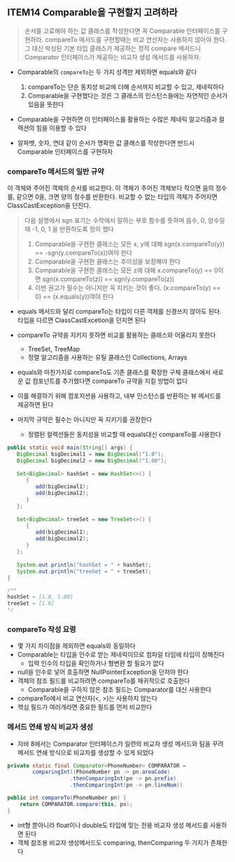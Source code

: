 ## ITEM14 Comparable을 구현할지 고려하라
>
> 순서를 고료해야 하는 값 클래스를 작성한다면 꼭 Comparable 인터페이스를 구현하라. compareTo 메서드를 구현할때는 비교 연산자는 사용하지 않아야 한다. 그 대신 박싱된 기본 타입 클래스가 제공하는 정적 compare 메서드나 Comparator 인터페이스가 제공하는 비교자 생성 메서드를 사용하자.
>

- Comparable의 `compareTo`는 두 가지 성격만 제외하면 equals와 같다
	1. compareTo는 단순 동치성 비교에 더해 순서까지 비교할 수 있고, 제네릭하다
	2. Comparable을 구현했다는 것은 그 클래스의 인스턴스들에는 자연적인 순서가 있음을 뜻한다

- Comparable을 구현하면 이 인터페이스를 활용하는 수많은 제네릭 알고리즘과 컬렉션의 힘을 이용할 수 있다
- 알파벳, 숫자, 연대 같이 순서가 명확한 값 클래스를 작성한다면 반드시 Comparable 인터페이스를 구현하자

### compareTo 메서드의 일반 규약

> 
   이 객체와 주어진 객체의 순서를 비교한다. 이 객체가 주어진 객체보다 작으면 음의 정수를, 같으면 0을, 크면 양의 정수를 반환한다. 비교할 수 없는 타입의 객체가 주어지면 ClassCastException을 던진다.
> 
> 다음 설명에서 sgn 표기는 수학에서 말하는 부호 함수를 뜻하며 음수, 0, 양수일때 -1, 0, 1 을 반환하도록 정의 했다
> 
> 1. Comparable을 구현한 클래스는 모든 x, y에 대해 sgn(x.compareTo(y)) == -sgn(y.compareTo(x))여야 한다
> 2. Comparable을 구현한 클래스는 추이성을 보장해야 한다
> 3. Comparable을 구현한 클래스는 모든 z에 대해 x.compareTo(y) == 0이면 sgn(x.compareTo(z)) == sgn(y.compareTo(z))
> 4. 이번 권고가 필수는 아니지만 꼭 지키는 것이 좋다. (x.compareTo(y) == 0) == (x.equals(y))여야 한다
>     

- equals 메서드와 달리 compareTo는 타입이 다른 객체를 신경쓰지 않아도 된다. 타입을 다르면 ClassCastExcetion을 던지면 된다
- compareTo 규약을 지키지 못하면 비교를 활용하는 클래스와 어울리지 못한다
	- TreeSet, TreeMap
	- 정렬 알고리즘을 사용하는 유틸 클래스인 Collections, Arrays

- equals와 마찬가지로 compareTo도 기존 클래스를 확장한 구체 클래스에서 새로운 값 컴포넌트를 추가했다면 compareTo 규약을 지킬 방법이 없다
- 이를 해결하기 위해 컴포지션을 사용하고, 내부 인스턴스를 반환하는 뷰 메서드를 제공하면 된다

- 마지막 규약은 필수는 아니지만 꼭 지키기를 권장한다
	- 정렬된 컬렉션들은 동치성을 비교할 때 equals대신 compareTo를 사용한다
```Java
public static void main(String[] args) {  
   BigDecimal bigDecimal1 = new BigDecimal("1.0");  
   BigDecimal bigDecimal2 = new BigDecimal("1.00");  
  
   Set<BigDecimal> hashSet = new HashSet<>() {  
      {  
         add(bigDecimal1);  
         add(bigDecimal2);  
      }  
   };  
  
   Set<BigDecimal> treeSet = new TreeSet<>() {  
      {  
         add(bigDecimal1);  
         add(bigDecimal2);  
      }  
   };  
  
   System.out.println("hashSet = " + hashSet); 
   System.out.println("treeSet = " + treeSet);  
}

/**
hashSet = [1.0, 1.00]
treeSet = [1.0]
*/
```

### compareTo 작성 요령
- 몇 가지 차이점을 제외하면 equals와 동일하다
- Comparable는 타입을 인수로 받는 제네릭이므로 컴파일 타임에 타입이 정해진다
	- 입력 인수의 타입을 확인하거나 형변환 할 필요가 없다
- null을 인수로 넣어 호출하면 NullPointerException을 던저야 한다
- 객체의 참조 필드를 비교하려면 compareTo를 재귀적으로 호출한다
	- Comparable을 구하지 않은 참조 필드는 Comparator를 대신 사용한다
- compareTo에서 비교 연산자(<, >)는 사용하지 않는다
- 핵심 필드가 여러개라면 중요한 필드를 먼저 비교한다

### 메서드 연쇄 방식 비교자 생성
- 자바 8에서는 Comparator 인터페이스가 일련의 비교자 생성 메서드와 팀을 꾸려 메서드 연쇄 방식으로 비교자를 생성할 수 있게 되었다

```Java
private static final Comparator<PhoneNumber> COMPARATOR = 
		comparingInt((PhoneNumber pn -> pn.areaCode)
					.thenComparingInt(pn -> pn.prefix)
					.thenComparingInt(pn -> pn.lineNum))

public int compareTo(PhoneNumber pn) {
	return COMPARATOR.compare(this, pn);
}
```

- int형 뿐아니라 float이나 double도 타입에 맞는 전용 비교자 생성 메서드를 사용하면 된다
- 객체 참조용 비교자 생성메서드도 comparing, thenComparing 두 가지가 존재한다